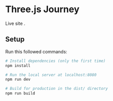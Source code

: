 # Three.js Journey

Live site [](https://65dd8b7a602335951788e53c--lustrous-truffle-3eefb6.netlify.app/).
## Setup
Run this followed commands:

``` bash
# Install dependencies (only the first time)
npm install

# Run the local server at localhost:8080
npm run dev

# Build for production in the dist/ directory
npm run build
```
